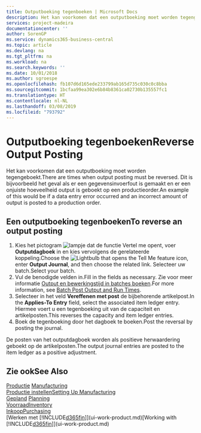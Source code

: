 ```yaml
---
title: Outputboeking tegenboeken | Microsoft Docs
description: Het kan voorkomen dat een outputboeking moet worden tegengeboekt. Dit is bijvoorbeeld het geval als er een gegevensinvoerfout is gemaakt en er een onjuiste hoeveelheid output is geboekt op een productieorder.
services: project-madeira
documentationcenter: ''
author: SorenGP
ms.service: dynamics365-business-central
ms.topic: article
ms.devlang: na
ms.tgt_pltfrm: na
ms.workload: na
ms.search.keywords: ''
ms.date: 10/01/2018
ms.author: sgroespe
ms.openlocfilehash: fb107d6d165ede233799ab165d735c030c0c8bba
ms.sourcegitcommit: 1bcfaa99ea302e6b84b8361ca02730b135557fc1
ms.translationtype: HT
ms.contentlocale: nl-NL
ms.lasthandoff: 03/08/2019
ms.locfileid: "793792"
---
```

# <a name="reverse-output-posting"></a><span data-ttu-id="1008b-104">Outputboeking tegenboeken</span><span class="sxs-lookup"><span data-stu-id="1008b-104">Reverse Output Posting</span></span>
<span data-ttu-id="1008b-105">Het kan voorkomen dat een outputboeking moet worden tegengeboekt.</span><span class="sxs-lookup"><span data-stu-id="1008b-105">There are times when output posting must be reversed.</span></span> <span data-ttu-id="1008b-106">Dit is bijvoorbeeld het geval als er een gegevensinvoerfout is gemaakt en er een onjuiste hoeveelheid output is geboekt op een productieorder.</span><span class="sxs-lookup"><span data-stu-id="1008b-106">An example of this would be if a data entry error occurred and an incorrect amount of output is posted to a production order.</span></span>  

## <a name="to-reverse-an-output-posting"></a><span data-ttu-id="1008b-107">Een outputboeking tegenboeken</span><span class="sxs-lookup"><span data-stu-id="1008b-107">To reverse an output posting</span></span>  
1.  <span data-ttu-id="1008b-108">Kies het pictogram ![lampje dat de functie Vertel me opent](media/ui-search/search_small.png "Vertel me wat u wilt doen"), voer **Outputdagboek** in en kies vervolgens de gerelateerde koppeling.</span><span class="sxs-lookup"><span data-stu-id="1008b-108">Choose the ![Lightbulb that opens the Tell Me feature](media/ui-search/search_small.png "Tell me what you want to do") icon, enter **Output Journal**, and then choose the related link.</span></span> <span data-ttu-id="1008b-109">Selecteer uw batch.</span><span class="sxs-lookup"><span data-stu-id="1008b-109">Select your batch.</span></span>  
2. <span data-ttu-id="1008b-110">Vul de benodigde velden in.</span><span class="sxs-lookup"><span data-stu-id="1008b-110">Fill in the fields as necessary.</span></span> <span data-ttu-id="1008b-111">Zie voor meer informatie [Output en bewerkingstijd in batches boeken](production-how-to-post-output-quantity.md).</span><span class="sxs-lookup"><span data-stu-id="1008b-111">For more information, see [Batch Post Output and Run Times](production-how-to-post-output-quantity.md).</span></span>
3.  <span data-ttu-id="1008b-112">Selecteer in het veld **Vereffenen met post** de bijbehorende artikelpost.</span><span class="sxs-lookup"><span data-stu-id="1008b-112">In the **Applies-To Entry** field, select the associated item ledger entry.</span></span> <span data-ttu-id="1008b-113">Hiermee voert u een tegenboeking uit van de capaciteit en artikelposten.</span><span class="sxs-lookup"><span data-stu-id="1008b-113">This reverses the capacity and item ledger entries.</span></span>  
4. <span data-ttu-id="1008b-114">Boek de tegenboeking door het dagboek te boeken.</span><span class="sxs-lookup"><span data-stu-id="1008b-114">Post the reversal by posting the journal.</span></span>  

<span data-ttu-id="1008b-115">De posten van het outputdagboek worden als positieve herwaardering geboekt op de artikelposten.</span><span class="sxs-lookup"><span data-stu-id="1008b-115">The output journal entries are posted to the item ledger as a positive adjustment.</span></span>  

## <a name="see-also"></a><span data-ttu-id="1008b-116">Zie ook</span><span class="sxs-lookup"><span data-stu-id="1008b-116">See Also</span></span>  
 <span data-ttu-id="1008b-117">[Productie](production-manage-manufacturing.md)  </span><span class="sxs-lookup"><span data-stu-id="1008b-117">[Manufacturing](production-manage-manufacturing.md)  </span></span>  
 [<span data-ttu-id="1008b-118">Productie instellen</span><span class="sxs-lookup"><span data-stu-id="1008b-118">Setting Up Manufacturing</span></span>](production-configure-production-processes.md)  
 <span data-ttu-id="1008b-119">[Gepland](production-planning.md)    </span><span class="sxs-lookup"><span data-stu-id="1008b-119">[Planning](production-planning.md)    </span></span>  
 [<span data-ttu-id="1008b-120">Voorraad</span><span class="sxs-lookup"><span data-stu-id="1008b-120">Inventory</span></span>](inventory-manage-inventory.md)  
 [<span data-ttu-id="1008b-121">Inkoop</span><span class="sxs-lookup"><span data-stu-id="1008b-121">Purchasing</span></span>](purchasing-manage-purchasing.md)  
 <span data-ttu-id="1008b-122">[Werken met [!INCLUDE[d365fin](includes/d365fin_md.md)]](ui-work-product.md)</span><span class="sxs-lookup"><span data-stu-id="1008b-122">[Working with [!INCLUDE[d365fin](includes/d365fin_md.md)]](ui-work-product.md)</span></span>  
